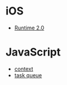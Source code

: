 # iOS
- [Runtime 2.0](https://github.com/lixianfeng1992/note/blob/master/objc%202.0.md)
# JavaScript
- [context](https://github.com/lixianfeng1992/note/blob/master/context.md)
- [task queue](http://imweb.io/topic/5a27610da192c3b460fce29f)
